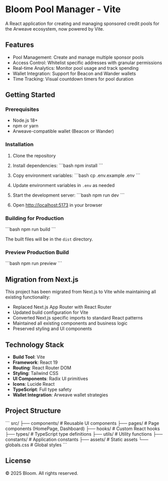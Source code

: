 # Bloom Pool Manager - Vite

A React application for creating and managing sponsored credit pools for the Arweave ecosystem, now powered by Vite.

## Features

- Pool Management: Create and manage multiple sponsor pools
- Access Control: Whitelist specific addresses with granular permissions
- Real-time Analytics: Monitor pool usage and track spending
- Wallet Integration: Support for Beacon and Wander wallets
- Time Tracking: Visual countdown timers for pool duration

## Getting Started

### Prerequisites

- Node.js 18+ 
- npm or yarn
- Arweave-compatible wallet (Beacon or Wander)

### Installation

1. Clone the repository
2. Install dependencies:
   \`\`\`bash
   npm install
   \`\`\`

3. Copy environment variables:
   \`\`\`bash
   cp .env.example .env
   \`\`\`

4. Update environment variables in `.env` as needed

5. Start the development server:
   \`\`\`bash
   npm run dev
   \`\`\`

6. Open [http://localhost:5173](http://localhost:5173) in your browser

### Building for Production

\`\`\`bash
npm run build
\`\`\`

The built files will be in the `dist` directory.

### Preview Production Build

\`\`\`bash
npm run preview
\`\`\`

## Migration from Next.js

This project has been migrated from Next.js to Vite while maintaining all existing functionality:

- Replaced Next.js App Router with React Router
- Updated build configuration for Vite
- Converted Next.js specific imports to standard React patterns
- Maintained all existing components and business logic
- Preserved styling and UI components

## Technology Stack

- **Build Tool**: Vite
- **Framework**: React 19
- **Routing**: React Router DOM
- **Styling**: Tailwind CSS
- **UI Components**: Radix UI primitives
- **Icons**: Lucide React
- **TypeScript**: Full type safety
- **Wallet Integration**: Arweave wallet strategies

## Project Structure

\`\`\`
src/
├── components/          # Reusable UI components
├── pages/              # Page components (HomePage, Dashboard)
├── hooks/              # Custom React hooks
├── types/              # TypeScript type definitions
├── utils/              # Utility functions
├── constants/          # Application constants
├── assets/             # Static assets
└── globals.css         # Global styles
\`\`\`

## License

© 2025 Bloom. All rights reserved.
